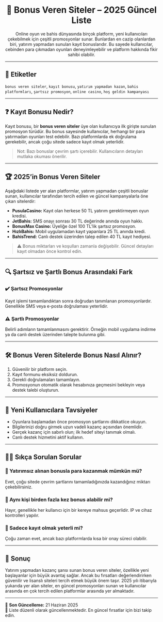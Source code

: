 <!--
title: Bonus Veren Siteler - 2025
description: 2025 yılında yatırım yapmadan kayıt bonusu sunan bonus veren siteleri listeledik. Şartsız fırsatlar, üyelik şartları ve daha fazlası bu rehberde!
keywords: bonus veren siteler, kayıt bonusu, yatırım yapmadan kazan, şartsız bonus, bahis, casino, online siteler 2025
author: Bonus Rehberi
-->

<h1 align="center">🎰 Bonus Veren Siteler – 2025 Güncel Liste</h1>

<p align="center">Online oyun ve bahis dünyasında birçok platform, yeni kullanıcıları çekebilmek için çeşitli promosyonlar sunar. Bunlardan en cazip olanlardan biri, yatırım yapmadan sunulan kayıt bonuslarıdır. Bu sayede kullanıcılar, cebinden para çıkmadan oyunları deneyimleyebilir ve platform hakkında fikir sahibi olabilir.</p>

---

## 🔖 Etiketler

`bonus veren siteler`, `kayıt bonusu`, `yatırım yapmadan kazan`, `bahis platformları`, `şartsız promosyon`, `online casino`, `hoş geldin kampanyası`

---

## ❓ Kayıt Bonusu Nedir?

Kayıt bonusu, bir **bonus veren siteler** üye olan kullanıcıya ilk girişte sunulan promosyon türüdür. Bu bonus sayesinde kullanıcılar, herhangi bir para yatırmadan oyunları test edebilir. Bazı platformlarda ek doğrulama gerekebilir, ancak çoğu sitede sadece kayıt olmak yeterlidir.

> Not: Bazı bonuslar çevrim şartı içerebilir. Kullanıcıların detayları mutlaka okuması önerilir.

---

## 🏆 2025’in Bonus Veren Siteler

Aşağıdaki listede yer alan platformlar, yatırım yapmadan çeşitli bonuslar sunan, kullanıcılar tarafından tercih edilen ve güncel kampanyalarla öne çıkan sitelerdir:

- **PusulaCasino:** Kayıt olan herkese 50 TL yatırım gerektirmeyen oyun kredisi.
- **JetBahis:** SMS onayı sonrası 30 TL değerinde anında oyun hakkı.
- **BonusMax Casino:** Üyeliğe özel 100 TL’lik şartsız promosyon.
- **HızlıBahis:** Mobil uygulamadan kayıt yapanlara 25 TL anında kredi.
- **BahisTrend:** Canlı destek üzerinden talep edilen 40 TL kayıt hediyesi.

> ⚠️ Bonus miktarları ve koşulları zamanla değişebilir. Güncel detayları kayıt olmadan önce kontrol edin.

---

## 🔍 Şartsız ve Şartlı Bonus Arasındaki Fark

### ✔️ Şartsız Promosyonlar

Kayıt işlemi tamamlandıktan sonra doğrudan tanımlanan promosyonlardır. Genellikle SMS veya e-posta doğrulaması yeterlidir.

### ⚠️ Şartlı Promosyonlar

Belirli adımların tamamlanmasını gerektirir. Örneğin mobil uygulama indirme ya da canlı destek üzerinden talepte bulunma gibi.

---

## 🛠️ Bonus Veren Sitelerde Bonus Nasıl Alınır?

1. Güvenilir bir platform seçin.  
2. Kayıt formunu eksiksiz doldurun.  
3. Gerekli doğrulamaları tamamlayın.  
4. Promosyonun otomatik olarak hesabınıza geçmesini bekleyin veya destek talebi oluşturun.

---

## 👥 Yeni Kullanıcılara Tavsiyeler

- Oyunlara başlamadan önce promosyon şartlarını dikkatlice okuyun.  
- Bilgilerinizi doğru girmek uzun vadeli kazanç açısından önemlidir.  
- Gerçek kazanç için sabırlı olun; ilk hedef siteyi tanımak olmalı.  
- Canlı destek hizmetini aktif kullanın.

---

## 🙋‍♂️ Sıkça Sorulan Sorular

### 💬 Yatırımsız alınan bonusla para kazanmak mümkün mü?

Evet, çoğu sitede çevrim şartlarını tamamladığınızda kazandığınız miktarı çekebilirsiniz.

### 💬 Aynı kişi birden fazla kez bonus alabilir mi?

Hayır, genellikle her kullanıcı için bir kereye mahsus geçerlidir. IP ve cihaz kontrolleri yapılır.

### 💬 Sadece kayıt olmak yeterli mi?

Çoğu zaman evet, ancak bazı platformlarda kısa bir onay süreci olabilir.

---

## 📌 Sonuç

Yatırım yapmadan kazanç şansı sunan bonus veren siteler, özellikle yeni başlayanlar için büyük avantaj sağlar. Ancak bu fırsatları değerlendirirken güvenilir ve lisanslı siteleri tercih etmek büyük önem taşır. 2025 yılı itibarıyla yukarıda yer alan siteler, en güncel promosyonları sunan ve kullanıcılar arasında en çok tercih edilen platformlar arasında yer almaktadır.

---

📅 **Son Güncelleme:** 21 Haziran 2025  
🔄 Liste düzenli olarak güncellenmektedir. En güncel fırsatlar için bizi takip edin.
